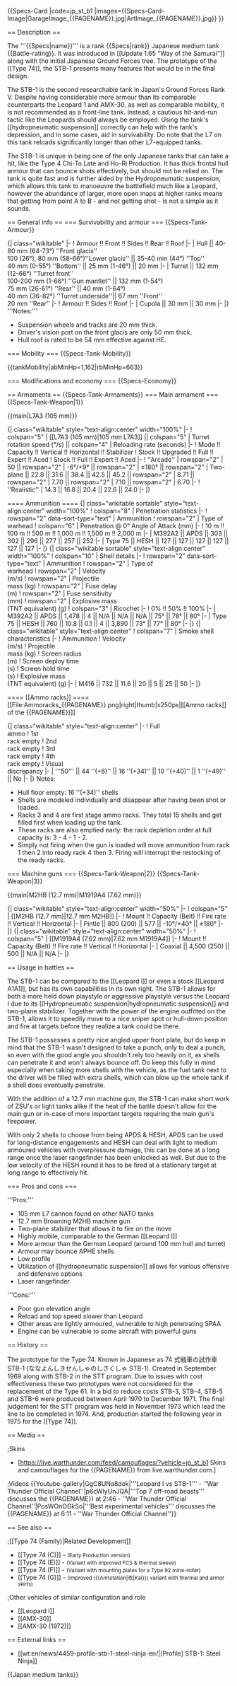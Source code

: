 {{Specs-Card
|code=jp_st_b1
|images={{Specs-Card-Image|GarageImage_{{PAGENAME}}.jpg|ArtImage\_{{PAGENAME}}.jpg}}
}}

== Description ==

<!-- ''In the description, the first part should be about the history of the creation and combat usage of the vehicle, as well as its key features. In the second part, tell the reader about the ground vehicle in the game. Insert a screenshot of the vehicle, so that if the novice player does not remember the vehicle by name, he will immediately understand what kind of vehicle the article is talking about.'' -->

The '''{{Specs|name}}''' is a rank {{Specs|rank}} Japanese medium tank {{Battle-rating}}. It was introduced in [[Update 1.65 "Way of the Samurai"]] along with the initial Japanese Ground Forces tree. The prototype of the [[Type 74]], the STB-1 presents many features that would be in the final design.

The STB-1 is the second researchable tank in Japan's Ground Forces Rank V. Despite having considerable more armour than its comparable counterparts the Leopard 1 and AMX-30, as well as comparable mobility, it is not recommended as a front-line tank. Instead, a cautious hit-and-run tactic like the Leopards should always be employed. Using the tank's [[hydropneumatic suspension]] correctly can help with the tank's depression, and in some cases, aid in survivability. Do note that the L7 on this tank reloads significantly longer than other L7-equipped tanks.

The STB-1 is unique in being one of the only Japanese tanks that can take a hit, like the Type 4 Chi-To Late and Ho-Ri Production. It has thick frontal hull armour that can bounce shots effectively, but should not be relied on. The tank is quite fast and is further aided by the Hydropneumatic suspension, which allows this tank to manoeuvre the battlefield much like a Leopard, however the abundance of larger, more open maps at higher ranks means that getting from point A to B - and not getting shot - is not a simple as it sounds.

== General info ==
=== Survivability and armour ===
{{Specs-Tank-Armour}}

<!-- ''Describe armour protection. Note the most well protected and key weak areas. Appreciate the layout of modules as well as the number and location of crew members. Is the level of armour protection sufficient, is the placement of modules helpful for survival in combat? If necessary use a visual template to indicate the most secure and weak zones of the armour.'' -->

{| class="wikitable"
|-
! Armour !! Front !! Sides !! Rear !! Roof
|-
| Hull || 40-80 mm (64-73°) ''Front glacis'' <br> 100 (26°), 80 mm (58-66°)''Lower glacis'' || 35-40 mm (44°) ''Top'' <br> 40 mm (0-55°) ''Bottom'' || 25 mm (1-46°) || 20 mm
|-
| Turret || 132 mm (12-66°) ''Turret front'' <br> 100-200 mm (1-66°) ''Gun mantlet'' || 132 mm (1-54°) <br> 75 mm (26-61°) ''Rear'' || 40 mm (1-64°) <br> 40 mm (36-82°) ''Turret underside''|| 67 mm ''Front'' <br> 20 mm ''Rear''
|-
! Armour !! Sides !! Roof
|-
| Cupola || 30 mm || 30 mm
|-
|}
'''Notes:'''

- Suspension wheels and tracks are 20 mm thick.
- Driver's vision port on the front glacis are only 50 mm thick.
- Hull roof is rated to be 54 mm effective against HE.

=== Mobility ===
{{Specs-Tank-Mobility}}

<!-- ''Write about the mobility of the ground vehicle. Estimate the specific power and manoeuvrability, as well as the maximum speed forwards and backwards.'' -->

{{tankMobility|abMinHp=1,162|rbMinHp=663}}

=== Modifications and economy ===
{{Specs-Economy}}

== Armaments ==
{{Specs-Tank-Armaments}}
=== Main armament ===
{{Specs-Tank-Weapon|1}}

<!-- ''Give the reader information about the characteristics of the main gun. Assess its effectiveness in a battle based on the reloading speed, ballistics and the power of shells. Do not forget about the flexibility of the fire, that is how quickly the cannon can be aimed at the target, open fire on it and aim at another enemy. Add a link to the main article on the gun: <code><nowiki>{{main|Name of the weapon}}</nowiki></code>. Describe in general terms the ammunition available for the main gun. Give advice on how to use them and how to fill the ammunition storage.'' -->

{{main|L7A3 (105 mm)}}

{| class="wikitable" style="text-align:center" width="100%"
|-
! colspan="5" | [[L7A3 (105 mm)|105 mm L7A3]] || colspan="5" | Turret rotation speed (°/s) || colspan="4" | Reloading rate (seconds)
|-
! Mode !! Capacity !! Vertical !! Horizontal !! Stabilizer
! Stock !! Upgraded !! Full !! Expert !! Aced
! Stock !! Full !! Expert !! Aced
|-
! ''Arcade''
| rowspan="2" | 50 || rowspan="2" | -6°/+9° || rowspan="2" | ±180° || rowspan="2" | Two-plane || 22.8 || 31.6 || 38.4 || 42.5 || 45.2 || rowspan="2" | 8.71 || rowspan="2" | 7.70 || rowspan="2" | 7.10 || rowspan="2" | 6.70
|-
! ''Realistic''
| 14.3 || 16.8 || 20.4 || 22.6 || 24.0
|-
|}

==== Ammunition ====
{| class="wikitable sortable" style="text-align:center" width="100%"
! colspan="8" | Penetration statistics
|-
! rowspan="2" data-sort-type="text" | Ammunition
! rowspan="2" | Type of<br>warhead
! colspan="6" | Penetration @ 0° Angle of Attack (mm)
|-
! 10 m !! 100 m !! 500 m !! 1,000 m !! 1,500 m !! 2,000 m
|-
| M392A2 || APDS || 303 || 302 || 296 || 277 || 257 || 252
|-
| Type 75 || HESH || 127 || 127 || 127 || 127 || 127 || 127
|-
|}
{| class="wikitable sortable" style="text-align:center" width="100%"
! colspan="10" | Shell details
|-
! rowspan="2" data-sort-type="text" | Ammunition
! rowspan="2" | Type of<br>warhead
! rowspan="2" | Velocity<br>(m/s)
! rowspan="2" | Projectile<br>mass (kg)
! rowspan="2" | Fuse delay<br>(m)
! rowspan="2" | Fuse sensitivity<br>(mm)
! rowspan="2" | Explosive mass<br>(TNT equivalent) (g)
! colspan="3" | Ricochet
|-
! 0% !! 50% !! 100%
|-
| M392A2 || APDS || 1,478 || 4 || N/A || N/A || N/A || 75° || 78° || 80°
|-
| Type 75 || HESH || 760 || 10.8 || 0.1 || 4 || 3,890 || 73° || 77° || 80°
|-
|}
{| class="wikitable" style="text-align:center"
! colspan="7" | Smoke shell characteristics
|-
! Ammunition
! Velocity<br>(m/s)
! Projectile<br>mass (kg)
! Screen radius<br>(m)
! Screen deploy time<br>(s)
! Screen hold time<br>(s)
! Explosive mass<br>(TNT equivalent) (g)
|-
| M416 || 732 || 11.6 || 20 || 5 || 25 || 50
|-
|}

==== [[Ammo racks]] ====
[[File:Ammoracks_{{PAGENAME}}.png|right|thumb|x250px|[[Ammo racks]] of the {{PAGENAME}}]]

<!-- '''Last updated: 1.101.1.16''' -->

{| class="wikitable" style="text-align:center"
|-
! Full<br>ammo
! 1st<br>rack empty
! 2nd<br>rack empty
! 3rd<br>rack empty
! 4th<br>rack empty
! Visual<br>discrepancy
|-
| '''50''' || 44&nbsp;''(+6)'' || 16&nbsp;''(+34)'' || 10&nbsp;''(+40)'' || 1&nbsp;''(+49)'' || No
|-
|}
Notes:

- Hull floor empty: 16&nbsp;''(+34)'' shells
- Shells are modeled individually and disappear after having been shot or loaded.
- Racks 3 and 4 are first stage ammo racks. They total 15 shells and get filled first when loading up the tank.
- These racks are also emptied early: the rack depletion order at full capacity is: 3 - 4 - 1 - 2.
- Simply not firing when the gun is loaded will move ammunition from rack 1 then 2 into ready rack 4 then 3. Firing will interrupt the restocking of the ready racks.

=== Machine guns ===
{{Specs-Tank-Weapon|2}}
{{Specs-Tank-Weapon|3}}

<!-- ''Offensive and anti-aircraft machine guns not only allow you to fight some aircraft but also are effective against lightly armoured vehicles. Evaluate machine guns and give recommendations on its use.'' -->

{{main|M2HB (12.7 mm)|M1919A4 (7.62 mm)}}

{| class="wikitable" style="text-align:center" width="50%"
|-
! colspan="5" | [[M2HB (12.7 mm)|12.7 mm M2HB]]
|-
! Mount !! Capacity (Belt) !! Fire rate !! Vertical !! Horizontal
|-
| Pintle || 800 (200) || 577 || -10°/+40° || ±180°
|-
|}
{| class="wikitable" style="text-align:center" width="50%"
|-
! colspan="5" | [[M1919A4 (7.62 mm)|7.62 mm M1919A4]]
|-
! Mount !! Capacity (Belt) !! Fire rate !! Vertical !! Horizontal
|-
| Coaxial || 4,500 (250) || 500 || N/A || N/A
|-
|}

== Usage in battles ==

<!-- ''Describe the tactics of playing in the vehicle, the features of using vehicles in the team and advice on tactics. Refrain from creating a "guide" - do not impose a single point of view but instead give the reader food for thought. Describe the most dangerous enemies and give recommendations on fighting them. If necessary, note the specifics of the game in different modes (AB, RB, SB).'' -->

The STB-1 can be compared to the [[Leopard I]] or even a stock [[Leopard A1A1]], but has its own capabilities in its own right. The STB-1 allows for both a more held down playstyle or aggressive playstyle versus the Leopard I due to its [[Hydropneumatic suspension|hydropneumatic suspension]] and two-plane stabilizer. Together with the power of the engine outfitted on the STB-1, allows it to speedily move to a nice sniper spot or hull-down position and fire at targets before they realize a tank could be there.

The STB-1 possesses a pretty nice angled upper front plate, but do keep in mind that the STB-1 wasn't designed to take a punch, only to deal a punch, so even with the good angle you shouldn't rely too heavily on it, as shells can penetrate it and won't always bounce off. Do keep this fully in mind especially when taking more shells with the vehicle, as the fuel tank next to the driver will be filled with extra shells, which can blow up the whole tank if a shell does eventually penetrate.

With the addition of a 12.7 mm machine gun, the STB-1 can make short work of ZSU's or light tanks alike if the heat of the battle doesn't allow for the main gun or in-case of more important targets requiring the main gun's firepower.

With only 2 shells to choose from being APDS & HESH, APDS can be used for long-distance engagements and HESH can deal with light to medium armoured vehicles with overpressure damage, this can be done at a long range once the laser rangefinder has been unlocked as well. But due to the low velocity of the HESH round it has to be fired at a stationary target at long range to effectively hit.

=== Pros and cons ===

<!-- ''Summarise and briefly evaluate the vehicle in terms of its characteristics and combat effectiveness. Mark its pros and cons in a bulleted list. Try not to use more than 6 points for each of the characteristics. Avoid using categorical definitions such as "bad", "good" and the like - use substitutions with softer forms such as "inadequate" and "effective".'' -->

'''Pros:'''

- 105 mm L7 cannon found on other NATO tanks
- 12.7 mm Browning M2HB machine gun
- Two-plane stabilizer that allows it to fire on the move
- Highly mobile, comparable to the German [[Leopard I]]
- More armour than the German Leopard (around 100 mm hull and turret)
- Armour may bounce APHE shells
- Low profile
- Utilization of [[hydropneumatic suspension]] allows for various offensive and defensive options
- Laser rangefinder

'''Cons:'''

- Poor gun elevation angle
- Reload and top speed slower than Leopard
- Other areas are lightly armoured, vulnerable to high penetrating SPAA
- Engine can be vulnerable to some aircraft with powerful guns

== History ==

<!-- ''Describe the history of the creation and combat usage of the vehicle in more detail than in the introduction. If the historical reference turns out to be too long, take it to a separate article, taking a link to the article about the vehicle and adding a block "/History" (example: <nowiki>https://wiki.warthunder.com/(Vehicle-name)/History</nowiki>) and add a link to it here using the <code>main</code> template. Be sure to reference text and sources by using <code><nowiki><ref></ref></nowiki></code>, as well as adding them at the end of the article with <code><nowiki><references /></nowiki></code>. This section may also include the vehicle's dev blog entry (if applicable) and the in-game encyclopedia description (under <code><nowiki>=== In-game description ===</nowiki></code>, also if applicable).'' -->

The prototype for the Type 74. Known in Japanese as 74 式戦車の試作車 STB-1 (ななよんしきせんしゃのしさくしゃ STB-1). Created in September 1969 along with STB-2 in the STT program. Due to issues with cost effectiveness these two prototypes were not considered for the replacement of the Type 61. In a bid to reduce costs STB-3, STB-4, STB-5 and STB-6 were produced between April 1970 to December 1971. The final judgement for the STT program was held in November 1973 which lead the line to be completed in 1974. And, production started the following year in 1975 for the [[Type 74]].

== Media ==

<!-- ''Excellent additions to the article would be video guides, screenshots from the game, and photos.'' -->

;Skins

- [https://live.warthunder.com/feed/camouflages/?vehicle=jp_st_b1 Skins and camouflages for the {{PAGENAME}} from live.warthunder.com.]

;Videos
{{Youtube-gallery|GgC8UNa8dok|'''Leopard I vs STB-1''' - ''War Thunder Official Channel''|p6cWlyUnJQA|'''Top 7 off-road beasts'''  discusses the {{PAGENAME}} at 2:46 - ''War Thunder Official Channel''|PosWOnOGkSo|'''Best experimental vehicles''' discusses the {{PAGENAME}} at 6:11 - ''War Thunder Official Channel''}}

== See also ==

<!-- ''Links to the articles on the War Thunder Wiki that you think will be useful for the reader, for example:''
* ''reference to the series of the vehicles;''
* ''links to approximate analogues of other nations and research trees.'' -->

;[[Type 74 (Family)|Related Development]]

- [[Type 74 (C)]] - <small>(Early Production version)</small>
- [[Type 74 (E)]] - <small>(Variant with improved FCS & thermal sleeve)</small>
- [[Type 74 (F)]] - <small>(Variant with mounting plates for a Type 92 mine-roller)</small>
- [[Type 74 (G)]] - <small>(Improved ({{Annotation|改|Kai}}) variant with thermal and armor skirts)</small>

;Other vehicles of similar configuration and role

- [[Leopard I]]
- [[AMX-30]]
- [[AMX-30 (1972)]]

== External links ==

<!-- ''Paste links to sources and external resources, such as:''
* ''topic on the official game forum;''
* ''other literature.'' -->

- [[wt:en/news/4459-profile-stb-1-steel-ninja-en/|[Profile] STB-1: Steel Ninja]]

{{Japan medium tanks}}
